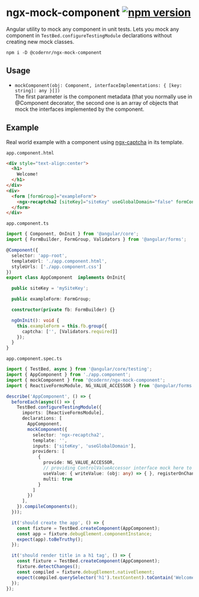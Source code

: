 # ngx-mock-component [![npm version](https://badge.fury.io/js/%40codernr%2Fngx-mock-component.svg)](https://badge.fury.io/js/%40codernr%2Fngx-mock-component)
Angular utility to mock any component in unit tests. Lets you mock any component in `TestBed.configureTestingModule` declarations without creating new mock classes.

```
npm i -D @codernr/ngx-mock-component
```

## Usage

* `mockComponent(obj: Component, interfaceImplementations: { [key: string]: any }[])`  
    The first parameter is the component metadata (that you normally use in @Component decorator, the second one is an array of objects that mock the interfaces implemented by the component.

## Example

Real world example with a component using [ngx-captcha](https://www.npmjs.com/package/ngx-captcha) in its template.

`app.component.html`

```html
<div style="text-align:center">
  <h1>
    Welcome!
  </h1>
</div>
<div>
  <form [formGroup]="exampleForm">
    <ngx-recaptcha2 [siteKey]="siteKey" useGlobalDomain="false" formControlName="captcha"></ngx-recaptcha2>
  </form>
</div>
```

`app.component.ts`

```typescript
import { Component, OnInit } from '@angular/core';
import { FormBuilder, FormGroup, Validators } from '@angular/forms';

@Component({
  selector: 'app-root',
  templateUrl: './app.component.html',
  styleUrls: ['./app.component.css']
})
export class AppComponent  implements OnInit{

  public siteKey = 'mySiteKey';

  public exampleForm: FormGroup;

  constructor(private fb: FormBuilder) {}

  ngOnInit(): void {
    this.exampleForm = this.fb.group({
      captcha: ['', [Validators.required]]
    });
  }
}
```

`app.component.spec.ts`

```typescript
import { TestBed, async } from '@angular/core/testing';
import { AppComponent } from './app.component';
import { mockComponent } from '@codernr/ngx-mock-component';
import { ReactiveFormsModule, NG_VALUE_ACCESSOR } from '@angular/forms';

describe('AppComponent', () => {
  beforeEach(async(() => {
    TestBed.configureTestingModule({
      imports: [ReactiveFormsModule],
      declarations: [
        AppComponent,
        mockComponent({
          selector: 'ngx-recaptcha2',
          template: '',
          inputs: ['siteKey', 'useGlobalDomain'],
          providers: [
            {
              provide: NG_VALUE_ACCESSOR,
              // providing ControlValueAccessor interface mock here to avoid using useExisting with anonymous type
              useValue: { writeValue: (obj: any) => { }, registerOnChange: (fn: any) => { }, registerOnTouched: (fn: any) => { } },
              multi: true
            }
          ]
        })
      ],
    }).compileComponents();
  }));

  it('should create the app', () => {
    const fixture = TestBed.createComponent(AppComponent);
    const app = fixture.debugElement.componentInstance;
    expect(app).toBeTruthy();
  });

  it('should render title in a h1 tag', () => {
    const fixture = TestBed.createComponent(AppComponent);
    fixture.detectChanges();
    const compiled = fixture.debugElement.nativeElement;
    expect(compiled.querySelector('h1').textContent).toContain('Welcome!');
  });
});
```
